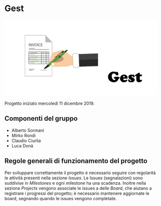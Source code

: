 # Gest

![Gest](docs/images/gest.png "Gest")

Progetto iniziato mercoledì 11 dicembre 2019.

## Componenti del gruppo

- Alberto Sormani
- Mirko Rondi
- Claudio Ciurlia
- Luca Donà

## Regole generali di funzionamento del progetto

Per sviluppare correttamente il progetto è necessario seguire con regolarità le attività presenti nella sezione *Issues*.
Le Issues (segnalazioni) sono suddivise in *Milestones* e ogni milestone ha una scadenza.
Inoltre nella sezione *Projects* vengono associate le issues a delle *Board*, che aiutano a registrare i progressi del progetto; è necessario mantenere aggiornate le board, segnando quando le issues vengono completate.
